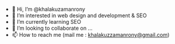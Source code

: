 - 👋 Hi, I’m @khalakuzamanrony
- 👀 I’m interested in web design and development & SEO
- 🌱 I’m currently learning SEO
- 💞️ I’m looking to collaborate on ...
- 📫 How to reach me (mail me : khalakuzzamanrony@gmail.com)

<!---
khalakuzamanrony/khalakuzamanrony is a ✨ special ✨ repository because its `README.md` (this file) appears on your GitHub profile.
You can click the Preview link to take a look at your changes.
--->
